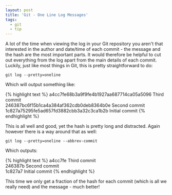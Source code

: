 ```yaml
---
layout: post
title: 'Git - One Line Log Messages'
tags:
  - git
  - tip
---
```

A lot of the time when viewing the log in your Git repository you aren't that interested in the author and date/time of each commit - the message and the hash are the most important parts. It would therefore be helpful to cut out everything from the log apart from the main details of each commit. Luckily, just like most things in Git, this is pretty straightforward to do:

`git log --pretty=oneline`

Which will output something like:

{% highlight text %}
a4cc7fe68b3a9f9fe4b1927aa687714ca05a5096 Third commit  
246387bc6f15b1ca4a384af362cdb0deb8364b0e Second commit  
1c827a75295fe5ad657fd3882cbb3a32c3ca1b2b Initial commit
{% endhighlight %}

This is all well and good, yet the hash is pretty long and distracted. Again however there is a way around that as well:

`git log --pretty=oneline --abbrev-commit`

Which outputs:

{% highlight text %}
a4cc7fe Third commit  
246387b Second commit  
1c827a7 Initial commit
{% endhighlight %}

This time we only get a fraction of the hash for each commit (which is all we really need) and the message - much better!